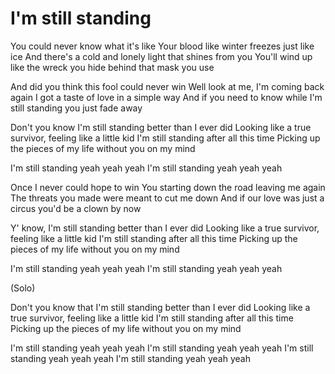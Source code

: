 # I'm still standing

You could never know what it's like
Your blood like winter freezes just like ice
And there's a cold and lonely light that shines from you
You'll wind up like the wreck you hide behind that mask you use

And did you think this fool could never win
Well look at me, I'm coming back again
I got a taste of love in a simple way
And if you need to know while I'm still standing you just fade away

Don't you know I'm still standing better than I ever did
Looking like a true survivor, feeling like a little kid
I'm still standing after all this time
Picking up the pieces of my life without you on my mind

I'm still standing yeah yeah yeah
I'm still standing yeah yeah yeah

Once I never could hope to win
You starting down the road leaving me again
The threats you made were meant to cut me down
And if our love was just a circus you'd be a clown by now

Y' know, I'm still standing better than I ever did
Looking like a true survivor, feeling like a little kid
I'm still standing after all this time
Picking up the pieces of my life without you on my mind

I'm still standing yeah yeah yeah
I'm still standing yeah yeah yeah

(Solo)

Don't you know that I'm still standing better than I ever did
Looking like a true survivor, feeling like a little kid
I'm still standing after all this time
Picking up the pieces of my life without you on my mind

I'm still standing yeah yeah yeah
I'm still standing yeah yeah yeah
I'm still standing yeah yeah yeah
I'm still standing yeah yeah yeah
